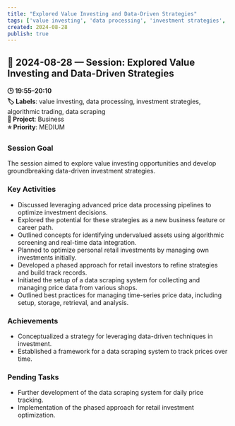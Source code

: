 ```yaml
---
title: "Explored Value Investing and Data-Driven Strategies"
tags: ['value investing', 'data processing', 'investment strategies', 'algorithmic trading', 'data scraping']
created: 2024-08-28
publish: true
---
```


## 📅 2024-08-28 — Session: Explored Value Investing and Data-Driven Strategies

**🕒 19:55–20:10**  
**🏷️ Labels**: value investing, data processing, investment strategies, algorithmic trading, data scraping  
**📂 Project**: Business  
**⭐ Priority**: MEDIUM  


### Session Goal
The session aimed to explore value investing opportunities and develop groundbreaking data-driven investment strategies.

### Key Activities
- Discussed leveraging advanced price data processing pipelines to optimize investment decisions.
- Explored the potential for these strategies as a new business feature or career path.
- Outlined concepts for identifying undervalued assets using algorithmic screening and real-time data integration.
- Planned to optimize personal retail investments by managing own investments initially.
- Developed a phased approach for retail investors to refine strategies and build track records.
- Initiated the setup of a data scraping system for collecting and managing price data from various shops.
- Outlined best practices for managing time-series price data, including setup, storage, retrieval, and analysis.

### Achievements
- Conceptualized a strategy for leveraging data-driven techniques in investment.
- Established a framework for a data scraping system to track prices over time.

### Pending Tasks
- Further development of the data scraping system for daily price tracking.
- Implementation of the phased approach for retail investment optimization.
